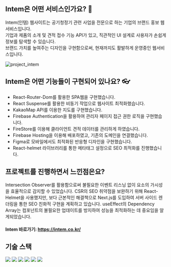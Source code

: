 ## Intem은 어떤 서비스인가요? 🙋 
Intem(인템) 웹사이트는 공기청정기 관련 사업을 전문으로 하는 기업의 브랜드 홍보 웹서비스입니다. <br />
기업과 제품의 소개 및 견적 접수 기능 API가 있고, 직관적인 UI 설계로 사용자가 손쉽게 정보를 탐색할 수 있습니다. <br />
브랜드 가치를 높여주는 디자인을 구현함으로써, 현재까지도 활발하게 운영중인 웹서비스입니다.<br />

![project_intem](https://github.com/ngeetl/intem-public/assets/53422022/8110f2f1-ae5a-43ea-8be1-1a226c59c5a0)


## Intem은 어떤 기능들이 구현되어 있나요? 👓
* React-Router-Dom를 활용한 SPA웹을 구현했습니다.
* React Suspense를 활용한 비동기 작업으로 웹사이트 최적화했습니다.
* KakaoMap API를 이용한 지도를 구현했습니다.
* Firebase Authentication을 활용하여 관리자 페이지 접근 권한 로직을 구현했습니다.
* FireStore를 이용해 클라이언트 견적 데이터를 관리하게 하였습니다.
* Firebase Hosting을 이용해 배포하였고, 기존의 도메인을 연결했습니다.
* Figma로 모바일에서도 최적화된 반응형 디자인을 구현했습니다.
* React-helmet 라이브러리를 통한 메타태그 설정으로 SEO 최적화를 진행했습니다.

## 프로젝트를 진행하면서 느낀점은요?
Intersection Observer를 활용함으로써 불필요한 이벤트 리스닝 없이 요소의 가시성을 효율적으로 감지할 수 있었습니다. 
CSR의 SEO 취약점을 보완하기 위해 React-Helmet을 사용했지만, 보다 근본적인 해결책으로 Next.js를 도입하여 서버 사이드 렌더링을 통한 SEO 친화적 구현을 계획하고 있습니다. 
useEffect의 Dependency Array는 컴포넌트의 불필요한 업데이트를 방지하여 성능을 최적화하는 데 중요임을 알게되었습니다.

#### Intem 바로가기: https://intem.co.kr/

## 기술 스택
<img src="https://img.shields.io/badge/html5-E34F26?style=for-the-badge&logo=html5&logoColor=white"> <img src="https://img.shields.io/badge/css-1572B6?style=for-the-badge&logo=css3&logoColor=white"> 
<img src="https://img.shields.io/badge/javascript-F7DF1E?style=for-the-badge&logo=javascript&logoColor=black"> <img src="https://img.shields.io/badge/firebase-FFCA28?style=for-the-badge&logo=firebase&logoColor=white">
<img src="https://img.shields.io/badge/react-61DAFB?style=for-the-badge&logo=react&logoColor=black"> <img src="https://img.shields.io/badge/figma-764ABC?style=for-the-badge&logo=figma&logoColor=white">

